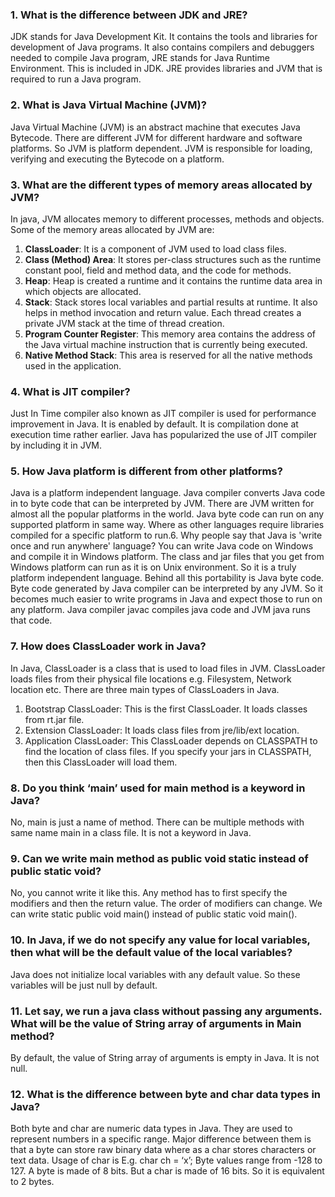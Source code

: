 ### 1. What is the difference between JDK and JRE?

JDK stands for Java Development Kit. It contains the tools and libraries for development of Java programs. It also contains compilers and debuggers needed to compile Java program, JRE stands for Java Runtime Environment. This is included in JDK.
JRE provides libraries and JVM that is required to run a Java program.

### 2. What is Java Virtual Machine (JVM)?

Java Virtual Machine (JVM) is an abstract machine that executes Java Bytecode. There are different JVM for different hardware and software platforms. So JVM is platform dependent. JVM is responsible for loading, verifying and executing the Bytecode on a platform.

### 3. What are the different types of memory areas allocated by JVM?

In java, JVM allocates memory to different processes, methods and objects. Some of the memory areas allocated by JVM are:

 1. **ClassLoader**: It is a component of JVM used to load class files. 
 2. **Class (Method) Area**: It stores per-class structures such as the runtime constant pool, field and method data, and the code for methods.
 3. **Heap**: Heap is created a runtime and it contains the runtime data area in which objects are allocated.
 4. **Stack**: Stack stores local variables and partial results at runtime. It also helps in method invocation and return value. Each thread creates a private JVM stack at the time of thread creation.
 5. **Program Counter Register**: This memory area contains the address of the Java virtual machine instruction that is currently being executed.
 6. **Native Method Stack**: This area is reserved for all the native methods used in the application.

### 4. What is JIT compiler?

Just In Time compiler also known as JIT compiler is used for
performance improvement in Java. It is enabled by default. It is
compilation done at execution time rather earlier.
Java has popularized the use of JIT compiler by including it in
JVM.

### 5. How Java platform is different from other platforms?

Java is a platform independent language. Java compiler converts Java code in to byte code that can be interpreted by JVM. There are JVM written for almost all the popular platforms in the world.
Java byte code can run on any supported platform in same way. Where as other languages require libraries compiled for a specific platform to run.6. Why people say that Java is 'write once and run anywhere' language?
You can write Java code on Windows and compile it in Windows platform. The class and jar files that you get from Windows platform can run as it is on Unix environment. So it is a truly platform independent language.
Behind all this portability is Java byte code. Byte code generated by Java compiler can be interpreted by any JVM. So it becomes much easier to write programs in Java and expect those to run on any platform.
Java compiler javac compiles java code and JVM java runs that
code.

### 7. How does ClassLoader work in Java?

In Java, ClassLoader is a class that is used to load files in JVM. ClassLoader loads files from their physical file locations e.g. Filesystem, Network location etc. There are three main types of ClassLoaders in Java.
 1. Bootstrap ClassLoader: This is the first ClassLoader. It loads classes from rt.jar file.
 2. Extension ClassLoader: It loads class files from jre/lib/ext location.
 3. Application ClassLoader: This ClassLoader depends on CLASSPATH to find the location of class files. If you specify your jars in CLASSPATH, then this ClassLoader will load them.

### 8. Do you think ‘main’ used for main method is a keyword in Java?
 
No, main is just a name of method. There can be multiple methods with same name main in a class file. It is not a keyword in Java.

### 9. Can we write main method as public void static instead of public static void?

No, you cannot write it like this. Any method has to first specify the modifiers and then the return value. The order of modifiers can change. We can write static public void main() instead of public static void
main().

### 10. In Java, if we do not specify any value for local variables, then what will be the default value of the local variables?

Java does not initialize local variables with any default value. So these variables will be just null by default.

### 11. Let say, we run a java class without passing any arguments. What will be the value of String array of arguments in Main method?

By default, the value of String array of arguments is empty in Java. It is not null.

### 12. What is the difference between byte and char data types in Java?

Both byte and char are numeric data types in Java. They are used to represent numbers in a specific range. Major difference between them is that a byte can store raw binary
data where as a char stores characters or text data. Usage of char is E.g. char ch = ‘x’; Byte values range from -128 to 127. A byte is made of 8 bits. But a char is made of 16 bits. So it is
equivalent to 2 bytes.